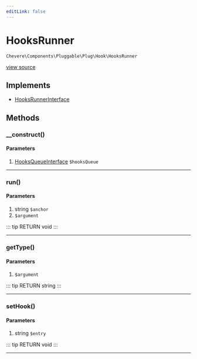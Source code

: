 ```yaml
---
editLink: false
---
```


# HooksRunner

`Chevere\Components\Pluggable\Plug\Hook\HooksRunner`

[view source](https://github.com/chevere/chevere/blob/master/Pluggable/Plug/Hook/HooksRunner.php)

## Implements

- [HooksRunnerInterface](../../../../Interfaces/Pluggable/Plug/Hook/HooksRunnerInterface.md)

## Methods

### __construct()

#### Parameters

1. [HooksQueueInterface](../../../../Interfaces/Pluggable/Plug/Hook/HooksQueueInterface.md) `$hooksQueue`

---

### run()

#### Parameters

1. string `$anchor`
2.  `$argument`

::: tip RETURN
void
:::

---

### getType()

#### Parameters

1.  `$argument`

::: tip RETURN
string
:::

---

### setHook()

#### Parameters

1. string `$entry`

::: tip RETURN
void
:::

---
